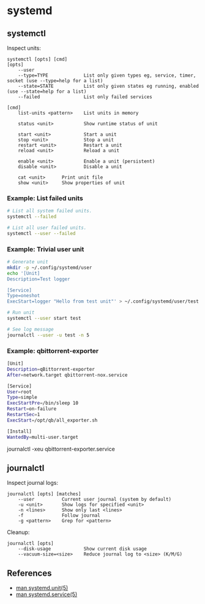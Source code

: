 # systemd

## systemctl

Inspect units:
```text
systemctl [opts] [cmd]
[opts]
    --user
    --type=TYPE             List only given types eg, service, timer, socket (use --type=help for a list)
    --state=STATE           List only given states eg running, enabled (use --state=help for a list)
    --failed                List only failed services

[cmd]
    list-units <pattern>    List units in memory

    status <unit>           Show runtime status of unit

    start <unit>            Start a unit
    stop <unit>             Stop a unit
    restart <unit>          Restart a unit
    reload <unit>           Reload a unit

    enable <unit>           Enable a unit (persistent)
    disable <unit>          Disable a unit

    cat <unit>      Print unit file
    show <unit>     Show properties of unit
```

### Example: List failed units
```bash
# List all system failed units.
systemctl --failed

# List all user failed units.
systemctl --user --failed
```

### Example: Trivial user unit

```bash
# Generate unit
mkdir -p ~/.config/systemd/user
echo '[Unit]
Description=Test logger

[Service]
Type=oneshot
ExecStart=logger "Hello from test unit"' > ~/.config/systemd/user/test.service

# Run unit
systemctl --user start test

# See log message
journalctl --user -u test -n 5
```

### Example: qbittorrent-exporter

```bash
[Unit]
Description=qBittorrent-exporter
After=network.target qbittorrent-nox.service

[Service]
User=root
Type=simple
ExecStartPre=/bin/sleep 10
Restart=on-failure
RestartSec=1
ExecStart=/opt/qb/all_exporter.sh

[Install]
WantedBy=multi-user.target
```

journalctl -xeu qbittorrent-exporter.service

## journalctl

Inspect journal logs:
```text
journalctl [opts] [matches]
    --user          Current user journal (system by default)
    -u <unit>       Show logs for specified <unit>
    -n <lines>      Show only last <lines>
    -f              Follow journal
    -g <pattern>    Grep for <pattern>
```

Cleanup:
```text
journalctl [opts]
    --disk-usage            Show current disk usage
    --vacuum-size=<size>    Reduce journal log to <size> (K/M/G)
```

## References
- [man systemd.unit(5)](https://www.man7.org/linux/man-pages/man5/systemd.unit.5.html)
- [man systemd.service(5)](https://www.man7.org/linux/man-pages/man5/systemd.service.5.html)
